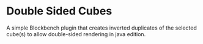 # Double Sided Cubes
A simple Blockbench plugin that creates inverted duplicates of the selected cube(s) to allow double-sided rendering in java edition.
